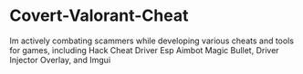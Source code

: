 # Covert-Valorant-Cheat
Im actively combating scammers while developing various cheats and tools for games, including Hack Cheat Driver Esp Aimbot Magic Bullet, Driver Injector Overlay, and Imgui
